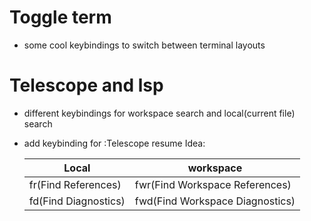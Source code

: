 # Toggle term
- some cool keybindings to switch between terminal layouts

# Telescope and lsp
- different keybindings for workspace search and local(current file) search
- add keybinding for :Telescope resume
  Idea:
  
  | Local                | workspace                       |
  |----------------------|---------------------------------|
  | fr(Find References)  |  fwr(Find Workspace References) |
  | fd(Find Diagnostics) |  fwd(Find Workspace Diagnostics)|
